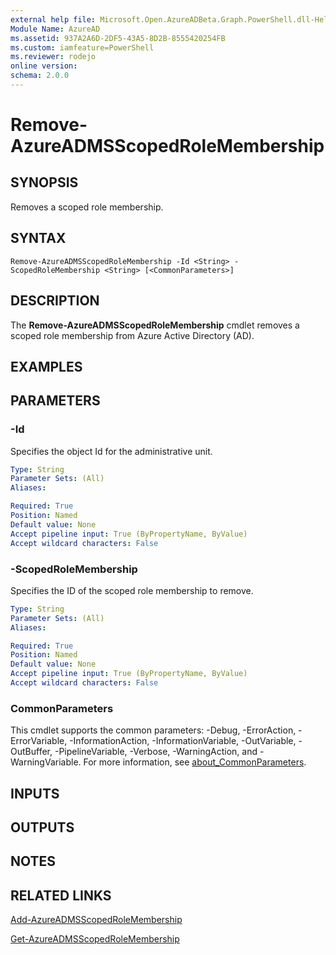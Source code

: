 ```yaml
---
external help file: Microsoft.Open.AzureADBeta.Graph.PowerShell.dll-Help.xml
Module Name: AzureAD
ms.assetid: 937A2A6D-2DF5-43A5-8D2B-8555420254FB
ms.custom: iamfeature=PowerShell
ms.reviewer: rodejo
online version:
schema: 2.0.0
---
```


# Remove-AzureADMSScopedRoleMembership

## SYNOPSIS
Removes a scoped role membership.

## SYNTAX

```
Remove-AzureADMSScopedRoleMembership -Id <String> -ScopedRoleMembership <String> [<CommonParameters>]
```

## DESCRIPTION
The **Remove-AzureADMSScopedRoleMembership** cmdlet removes a scoped role membership from Azure Active Directory (AD).

## EXAMPLES

## PARAMETERS

### -Id
Specifies the object Id for the administrative unit.

```yaml
Type: String
Parameter Sets: (All)
Aliases:

Required: True
Position: Named
Default value: None
Accept pipeline input: True (ByPropertyName, ByValue)
Accept wildcard characters: False
```

### -ScopedRoleMembership
Specifies the ID of the scoped role membership to remove.

```yaml
Type: String
Parameter Sets: (All)
Aliases:

Required: True
Position: Named
Default value: None
Accept pipeline input: True (ByPropertyName, ByValue)
Accept wildcard characters: False
```

### CommonParameters
This cmdlet supports the common parameters: -Debug, -ErrorAction, -ErrorVariable, -InformationAction, -InformationVariable, -OutVariable, -OutBuffer, -PipelineVariable, -Verbose, -WarningAction, and -WarningVariable. For more information, see [about_CommonParameters](http://go.microsoft.com/fwlink/?LinkID=113216).

## INPUTS

## OUTPUTS

## NOTES

## RELATED LINKS

[Add-AzureADMSScopedRoleMembership](./Add-AzureADMSScopedRoleMembership.md)

[Get-AzureADMSScopedRoleMembership](./Get-AzureADMSScopedRoleMembership.md)

